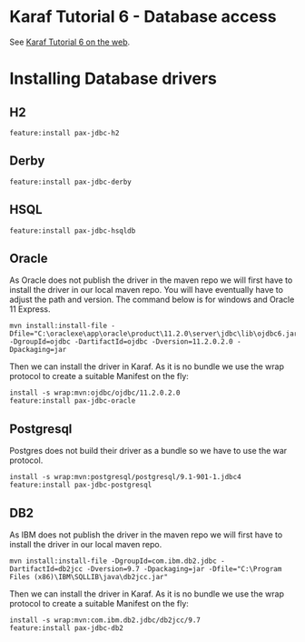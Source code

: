 Karaf Tutorial 6 - Database access
==================================

See [Karaf Tutorial 6 on the web](http://cschneider.github.io/Karaf-Tutorial/06/).

Installing Database drivers
===========================

H2
--

    feature:install pax-jdbc-h2

Derby
-----

    feature:install pax-jdbc-derby

HSQL
----

    feature:install pax-jdbc-hsqldb

Oracle
------

As Oracle does not publish the driver in the maven repo we will first have to install the driver in our local maven repo.
You will have eventually have to adjust the path and version. The command below is for windows and Oracle 11 Express.

    mvn install:install-file -Dfile="C:\oraclexe\app\oracle\product\11.2.0\server\jdbc\lib\ojdbc6.jar" -DgroupId=ojdbc -DartifactId=ojdbc -Dversion=11.2.0.2.0 -Dpackaging=jar

Then we can install the driver in Karaf. As it is no bundle we use the wrap protocol to create a suitable Manifest on the fly:

    install -s wrap:mvn:ojdbc/ojdbc/11.2.0.2.0
    feature:install pax-jdbc-oracle

Postgresql
----------

Postgres does not build their driver as a bundle so we have to use the war protocol.

    install -s wrap:mvn:postgresql/postgresql/9.1-901-1.jdbc4
    feature:install pax-jdbc-postgresql

DB2
---

As IBM does not publish the driver in the maven repo we will first have to install the driver in our local maven repo.

    mvn install:install-file -DgroupId=com.ibm.db2.jdbc -DartifactId=db2jcc -Dversion=9.7 -Dpackaging=jar -Dfile="C:\Program Files (x86)\IBM\SQLLIB\java\db2jcc.jar"

Then we can install the driver in Karaf. As it is no bundle we use the wrap protocol to create a suitable Manifest on the fly:

    install -s wrap:mvn:com.ibm.db2.jdbc/db2jcc/9.7
    feature:install pax-jdbc-db2
